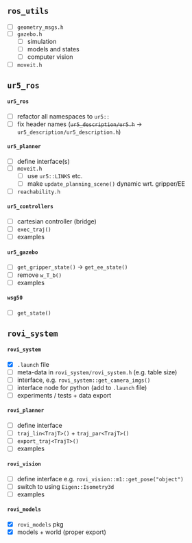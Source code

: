 ## `ros_utils`

- [ ] `geometry_msgs.h`
- [ ] `gazebo.h`
  - [ ] simulation
  - [ ] models and states
  - [ ] computer vision
- [ ] `moveit.h`

## `ur5_ros`

#### `ur5_ros`

- [ ] refactor all namespaces to `ur5::`
- [ ] fix header names (~~`ur5_description/ur5.h`~~ → `ur5_description/ur5_description.h`)

#### `ur5_planner`

- [ ] define interface(s)
- [ ] `moveit.h`
	- [ ] use `ur5::LINKS` etc.
	- [ ] make `update_planning_scene()` dynamic wrt. gripper/EE
- [ ] `reachability.h`

#### `ur5_controllers`

- [ ] cartesian controller (bridge)
- [ ] `exec_traj()`
- [ ] examples

#### `ur5_gazebo`

- [ ] `get_gripper_state()` → `get_ee_state()`
- [ ] remove `w_T_b()`
- [ ] examples

#### `wsg50`

- [ ] `get_state()`

## `rovi_system`

#### `rovi_system`

- [x] `.launch` file
- [ ] meta-data in `rovi_system/rovi_system.h` (e.g. table size)
- [ ] interface, e.g. `rovi_system::get_camera_imgs()`
- [ ] interface node for python (add to `.launch` file)
- [ ] experiments / tests + data export

#### `rovi_planner`

- [ ] define interface
- [ ] `traj_lin<TrajT>()` + `traj_par<TrajT>()`
- [ ] `export_traj<TrajT>()`
- [ ] examples

#### `rovi_vision`

- [ ] define interface e.g. `rovi_vision::m1::get_pose("object")`
- [ ] switch to using `Eigen::Isometry3d`
- [ ] examples

#### `rovi_models`

- [x] `rovi_models` pkg
- [x] models + world (proper export)
